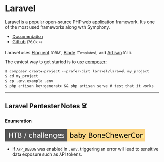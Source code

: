 # Laravel

<div class="row row-cols-lg-2"><div>

Laravel is a popular open-source PHP web application framework. It's one of the most used frameworks along with Symphony.

* [Documentation](https://laravel.com/)
* [Github](https://github.com/laravel/laravel) <small>(76.0k ⭐)</small>

Laravel uses [Eloquent](https://laravel.com/docs/10.x/eloquent) <small>(ORM)</small>, [Blade](https://laravel.com/docs/10.x/blade) <small>(Templates)</small>, and [Artisan](https://laravel.com/docs/10.x/artisan) <small>(CLI)</small>.
</div><div>

The easiest way to get started is to use [composer](/programming-languages/web/php/composer/index.md):

```shell!
$ composer create-project --prefer-dist laravel/laravel my_project
$ cd my_project
$ cp .env.example .env
$ php artisan key:generate && php artisan serve # test that it works
```
</div></div>

<hr class="sep-both">

## Laravel Pentester Notes ☠️

<div class="row row-cols-lg-2"><div>

#### Enumeration

[![baby_bonechewercon](../../../../../cybersecurity/_badges/htb-c/baby_bonechewercon.svg)](https://app.hackthebox.com/challenges/baby-bonechewercon)

* If `APP_DEBUG` was enabled in `.env`, triggering an error will lead to sensitive data exposure such as API tokens.
</div><div>
</div></div>